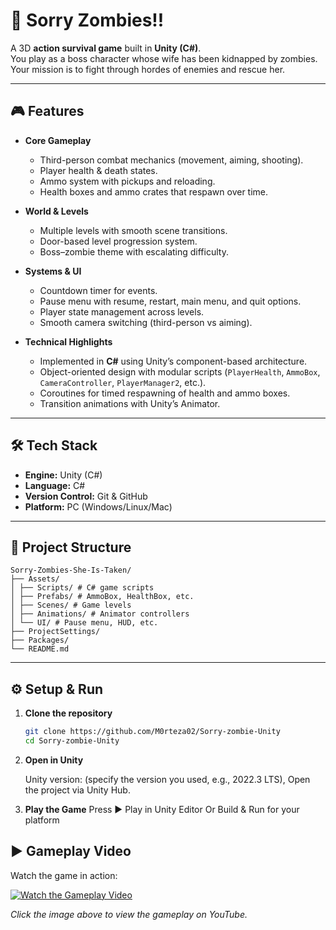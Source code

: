 
# 🧟 Sorry Zombies!!  

A 3D **action survival game** built in **Unity (C#)**.  
You play as a boss character whose wife has been kidnapped by zombies. Your mission is to fight through hordes of enemies and rescue her.  

---

## 🎮 Features  

- **Core Gameplay**  
  - Third-person combat mechanics (movement, aiming, shooting).  
  - Player health & death states.  
  - Ammo system with pickups and reloading.  
  - Health boxes and ammo crates that respawn over time.  

- **World & Levels**  
  - Multiple levels with smooth scene transitions.  
  - Door-based level progression system.  
  - Boss–zombie theme with escalating difficulty.  

- **Systems & UI**  
  - Countdown timer for events.  
  - Pause menu with resume, restart, main menu, and quit options.  
  - Player state management across levels.  
  - Smooth camera switching (third-person vs aiming).  

- **Technical Highlights**  
  - Implemented in **C#** using Unity’s component-based architecture.  
  - Object-oriented design with modular scripts (`PlayerHealth`, `AmmoBox`, `CameraController`, `PlayerManager2`, etc.).  
  - Coroutines for timed respawning of health and ammo boxes.  
  - Transition animations with Unity’s Animator.  

---

## 🛠️ Tech Stack  

- **Engine:** Unity (C#)  
- **Language:** C#  
- **Version Control:** Git & GitHub  
- **Platform:** PC (Windows/Linux/Mac)  

---

## 📂 Project Structure
    Sorry-Zombies-She-Is-Taken/
    ├── Assets/
    │ ├── Scripts/ # C# game scripts
    │ ├── Prefabs/ # AmmoBox, HealthBox, etc.
    │ ├── Scenes/ # Game levels
    │ ├── Animations/ # Animator controllers
    │ └── UI/ # Pause menu, HUD, etc.
    ├── ProjectSettings/
    ├── Packages/
    └── README.md

---

## ⚙️ Setup & Run  

1. **Clone the repository**  
   ```bash
   git clone https://github.com/M0rteza02/Sorry-zombie-Unity
   cd Sorry-zombie-Unity
2. **Open in Unity**

    Unity version: (specify the version you used, e.g., 2022.3 LTS), 
    Open the project via Unity Hub.

3. **Play the Game**
    Press ▶ Play in Unity Editor
    Or Build & Run for your platform


## ▶ Gameplay Video  

Watch the game in action:

[![Watch the Gameplay Video](https://img.youtube.com/vi/QYkIG9cZtSo/0.jpg)](https://youtu.be/QYkIG9cZtSo)

*Click the image above to view the gameplay on YouTube.*
